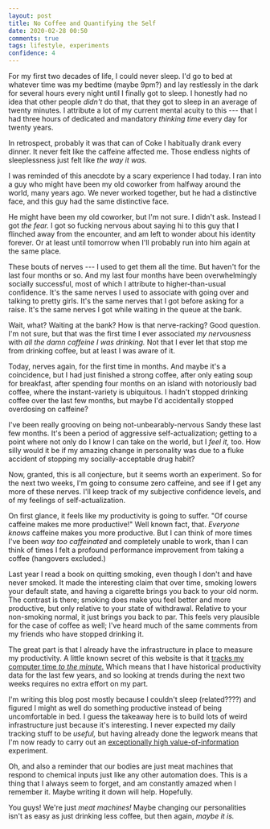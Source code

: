 ```yaml
---
layout: post
title: No Coffee and Quantifying the Self
date: 2020-02-28 00:50
comments: true
tags: lifestyle, experiments
confidence: 4
---
```


For my first two decades of life, I could never sleep. I'd go to bed at whatever
time was my bedtime (maybe 9pm?) and lay restlessly in the dark for several
hours every night until I finally got to sleep. I honestly had no idea that
other people *didn't* do that, that they got to sleep in an average of twenty
minutes. I attribute a lot of my current mental acuity to this --- that I had
three hours of dedicated and mandatory *thinking time* every day for twenty
years.

In retrospect, probably it was that can of Coke I habitually drank every dinner.
It never felt like the caffeine affected me. Those endless nights of
sleeplessness just felt like *the way it was.*

I was reminded of this anecdote by a scary experience I had today. I ran into a
guy who might have been my old coworker from halfway around the world, many
years ago. We never worked together, but he had a distinctive face, and this guy
had the same distinctive face.

He might have been my old coworker, but I'm not sure. I didn't ask. Instead I
got *the fear.* I got so fucking nervous about saying hi to this guy that I
flinched away from the encounter, and am left to wonder about his identity
forever. Or at least until tomorrow when I'll probably run into him again at the
same place.

These bouts of nerves --- I used to get them all the time. But haven't for the
last four months or so. And my last four months have been overwhelmingly
socially successful, most of which I attribute to higher-than-usual confidence.
It's the same nerves I used to associate with going over and talking to pretty
girls. It's the same nerves that I got before asking for a raise. It's the same
nerves I got while waiting in the queue at the bank.

Wait, what? Waiting at the bank? How is that nerve-racking? Good question. I'm
not sure, but that was the first time I ever associated *my nervousness* with
*all the damn caffeine I was drinking.* Not that I ever let that stop me from
drinking coffee, but at least I was aware of it.

Today, nerves again, for the first time in months. And maybe it's a coincidence,
but I had just finished a strong coffee, after only eating soup for breakfast,
after spending four months on an island with notoriously bad coffee, where the
instant-variety is ubiquitous. I hadn't stopped drinking coffee over the last
few months, but maybe I'd accidentally stopped overdosing on caffeine?

I've been really grooving on being not-unbearably-nervous Sandy these last few
months. It's been a period of aggressive self-actualization; getting to a point
where not only do I know I can take on the world, but I *feel it,* too. How
silly would it be if my amazing change in personality was due to a fluke
accident of stopping my socially-acceptable drug habit?

Now, granted, this is all conjecture, but it seems worth an experiment. So for
the next two weeks, I'm going to consume zero caffeine, and see if I get any
more of these nerves. I'll keep track of my subjective confidence levels, and of
my feelings of self-actualization.

On first glance, it feels like my productivity is going to suffer. "Of course
caffeine makes me more productive!" Well known fact, that. *Everyone knows*
caffeine makes you more productive. But I can think of more times I've been *way
too caffeinated* and completely unable to work, than I can think of times I felt
a profound performance improvement from taking a coffee (hangovers excluded.)

Last year I read a book on quitting smoking, even though I don't and have never
smoked. It made the interesting claim that over time, smoking lowers your
default state, and having a cigarette brings you back to your old norm. The
contrast is there; smoking does make you feel better and more productive, but
only relative to your state of withdrawal. Relative to your non-smoking normal,
it just brings you back to par. This feels very plausible for the case of coffee
as well; I've heard much of the same comments from my friends who have stopped
drinking it.

The great part is that I already have the infrastructure in place to measure my
productivity. A little known secret of this website is that it [tracks my
computer time *to the minute.*][daily] Which means that I have historical
productivity data for the last few years, and so looking at trends during the
next two weeks requires no extra effort on my part.

[daily]: https://sandymaguire.me/dailystats/

I'm writing this blog post mostly because I couldn't sleep (related????) and
figured I might as well do something productive instead of being uncomfortable
in bed. I guess the takeaway here is to build lots of weird infrastructure just
because it's interesting. I never expected my daily tracking stuff to be
*useful,* but having already done the legwork means that I'm now ready to carry
out an [exceptionally high value-of-information][voi] experiment.

[voi]: https://sandymaguire.me/blog/time-compression/

Oh, and also a reminder that our bodies are just meat machines that respond to
chemical inputs just like any other automation does. This is a thing that I
always seem to forget, and am constantly amazed when I remember it. Maybe
writing it down will help. Hopefully.

You guys! We're just *meat machines!* Maybe changing our personalities isn't as
easy as just drinking less coffee, but then again, *maybe it is.*

